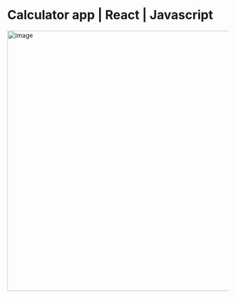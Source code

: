 # Calculator app | React | Javascript

<img width="594" alt="image" src="https://github.com/codeX1616/React-projects/assets/35308117/7e885fa8-2d9d-4530-aab6-f39cdc45e2de">
